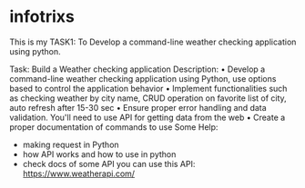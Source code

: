 # infotrixs
This is my TASK1: To Develop a command-line weather checking application using python.

Task: Build a Weather checking application
Description:
• Develop a command-line weather checking application using Python, use options based to control the application behavior
• Implement functionalities such as checking weather by city name, CRUD operation on favorite list of city, auto refresh after 15-30 sec
• Ensure proper error handling and data validation.
You'll need to use API for getting data from the web
• Create a proper documentation of commands to use
Some Help:
- making request in Python
- how API works and how to use in python
- check docs of some API
you can use this API: https://www.weatherapi.com/
